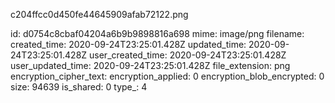 c204ffcc0d450fe44645909afab72122.png

id: d0754c8cbaf04204a6b9b9898816a698
mime: image/png
filename: 
created_time: 2020-09-24T23:25:01.428Z
updated_time: 2020-09-24T23:25:01.428Z
user_created_time: 2020-09-24T23:25:01.428Z
user_updated_time: 2020-09-24T23:25:01.428Z
file_extension: png
encryption_cipher_text: 
encryption_applied: 0
encryption_blob_encrypted: 0
size: 94639
is_shared: 0
type_: 4